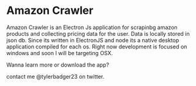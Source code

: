 # Amazon Crawler
Amazon Crawler is an Electron Js application for scrapinbg amazon products and collecting pricing data for the user. Data is locally stored in json db. Since its written in ElectronJS and node its a native desktop application compiled for each os. Right now development is focused on windows and soon I will be targeting OSX. 

Wanna learn more or download the app? 

contact me @tylerbadger23 on twitter. 
